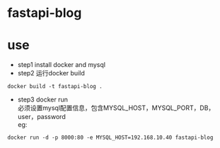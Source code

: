 # fastapi-blog
# use
- step1 install docker and mysql
- step2 运行docker build
```commandline
docker build -t fastapi-blog .
```

- step3 docker run  
必须设置mysql配置信息，包含MYSQL_HOST，MYSQL_PORT，DB，user，password  
eg:
```commandline
docker run -d -p 8000:80 -e MYSQL_HOST=192.168.10.40 fastapi-blog
```
